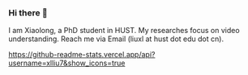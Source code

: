 ### Hi there 👋

<!--
**xlliu7/xlliu7** is a ✨ _special_ ✨ repository because its `README.md` (this file) appears on your GitHub profile.

Here are some ideas to get you started:

- 🔭 I’m currently working on ...
- 🌱 I’m currently learning ...
- 👯 I’m looking to collaborate on ...
- 🤔 I’m looking for help with ...
- 💬 Ask me about ...
- 📫 How to reach me: ...
- 😄 Pronouns: ...
- ⚡ Fun fact: ...
-->
I am Xiaolong, a PhD student in HUST. My researches focus on video understanding. Reach me via Email (liuxl at hust dot edu dot cn).

https://github-readme-stats.vercel.app/api?username=xlliu7&show_icons=true
